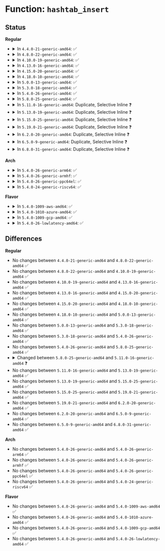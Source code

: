 # Function: <code>hashtab_insert</code>

## Status
<b>Regular</b>
<ul>
<li>
<details>
<summary>In <code>4.4.0-21-generic-amd64</code>: ✅</summary>

```c
int hashtab_insert(struct hashtab * h, void * key, void * datum)
```

```json
{
  "name": "hashtab_insert",
  "collision_type": "Unique Global",
  "inline_type": "No",
  "funcs": [
    {
      "addr": 18446744071582311408,
      "name": "hashtab_insert",
      "external": true,
      "loc": "security/selinux/ss/hashtab.c:39",
      "file": "security/selinux/ss/hashtab.c",
      "inline": "seen, unknown",
      "caller_inline": [],
      "caller_func": [
        "security/selinux/ss/policydb.c:cat_read",
        "security/selinux/ss/policydb.c:sens_read",
        "security/selinux/ss/policydb.c:type_read",
        "security/selinux/ss/policydb.c:common_read",
        "security/selinux/ss/policydb.c:role_read",
        "security/selinux/ss/policydb.c:user_read",
        "security/selinux/ss/policydb.c:class_read",
        "security/selinux/ss/policydb.c:policydb_read",
        "security/selinux/ss/policydb.c:policydb_read",
        "security/selinux/ss/policydb.c:policydb_read",
        "security/selinux/ss/conditional.c:cond_read_bool"
      ]
    }
  ],
  "symbols": [
    {
      "addr": 18446744071582311408,
      "name": "hashtab_insert",
      "section": ".text",
      "bind": "STB_GLOBAL",
      "size": 346
    }
  ]
}
```
</details>
</li>
<li>
<details>
<summary>In <code>4.8.0-22-generic-amd64</code>: ✅</summary>

```c
int hashtab_insert(struct hashtab * h, void * key, void * datum)
```

```json
{
  "name": "hashtab_insert",
  "collision_type": "Unique Global",
  "inline_type": "No",
  "funcs": [
    {
      "addr": 18446744071582532592,
      "name": "hashtab_insert",
      "external": true,
      "loc": "security/selinux/ss/hashtab.c:39",
      "file": "security/selinux/ss/hashtab.c",
      "inline": "seen, unknown",
      "caller_inline": [],
      "caller_func": [
        "security/selinux/ss/policydb.c:policydb_read",
        "security/selinux/ss/policydb.c:policydb_read",
        "security/selinux/ss/policydb.c:policydb_read",
        "security/selinux/ss/policydb.c:cat_read",
        "security/selinux/ss/policydb.c:sens_read",
        "security/selinux/ss/policydb.c:user_read",
        "security/selinux/ss/policydb.c:type_read",
        "security/selinux/ss/policydb.c:role_read",
        "security/selinux/ss/policydb.c:class_read",
        "security/selinux/ss/policydb.c:common_read",
        "security/selinux/ss/conditional.c:cond_read_bool"
      ]
    }
  ],
  "symbols": [
    {
      "addr": 18446744071582532592,
      "name": "hashtab_insert",
      "section": ".text",
      "bind": "STB_GLOBAL",
      "size": 335
    }
  ]
}
```
</details>
</li>
<li>
<details>
<summary>In <code>4.10.0-19-generic-amd64</code>: ✅</summary>

```c
int hashtab_insert(struct hashtab * h, void * key, void * datum)
```

```json
{
  "name": "hashtab_insert",
  "collision_type": "Unique Global",
  "inline_type": "No",
  "funcs": [
    {
      "addr": 18446744071582625408,
      "name": "hashtab_insert",
      "external": true,
      "loc": "security/selinux/ss/hashtab.c:39",
      "file": "security/selinux/ss/hashtab.c",
      "inline": "seen, unknown",
      "caller_inline": [],
      "caller_func": [
        "security/selinux/ss/policydb.c:policydb_read",
        "security/selinux/ss/policydb.c:policydb_read",
        "security/selinux/ss/policydb.c:policydb_read",
        "security/selinux/ss/policydb.c:cat_read",
        "security/selinux/ss/policydb.c:sens_read",
        "security/selinux/ss/policydb.c:user_read",
        "security/selinux/ss/policydb.c:type_read",
        "security/selinux/ss/policydb.c:role_read",
        "security/selinux/ss/policydb.c:class_read",
        "security/selinux/ss/policydb.c:common_read",
        "security/selinux/ss/conditional.c:cond_read_bool"
      ]
    }
  ],
  "symbols": [
    {
      "addr": 18446744071582625408,
      "name": "hashtab_insert",
      "section": ".text",
      "bind": "STB_GLOBAL",
      "size": 335
    }
  ]
}
```
</details>
</li>
<li>
<details>
<summary>In <code>4.13.0-16-generic-amd64</code>: ✅</summary>

```c
int hashtab_insert(struct hashtab * h, void * key, void * datum)
```

```json
{
  "name": "hashtab_insert",
  "collision_type": "Unique Global",
  "inline_type": "No",
  "funcs": [
    {
      "addr": 18446744071582717312,
      "name": "hashtab_insert",
      "external": true,
      "loc": "security/selinux/ss/hashtab.c:39",
      "file": "security/selinux/ss/hashtab.c",
      "inline": "seen, unknown",
      "caller_inline": [],
      "caller_func": [
        "security/selinux/ss/policydb.c:policydb_read",
        "security/selinux/ss/policydb.c:policydb_read",
        "security/selinux/ss/policydb.c:policydb_read",
        "security/selinux/ss/policydb.c:cat_read",
        "security/selinux/ss/policydb.c:sens_read",
        "security/selinux/ss/policydb.c:user_read",
        "security/selinux/ss/policydb.c:type_read",
        "security/selinux/ss/policydb.c:role_read",
        "security/selinux/ss/policydb.c:class_read",
        "security/selinux/ss/policydb.c:common_read",
        "security/selinux/ss/conditional.c:cond_read_bool"
      ]
    }
  ],
  "symbols": [
    {
      "addr": 18446744071582717312,
      "name": "hashtab_insert",
      "section": ".text",
      "bind": "STB_GLOBAL",
      "size": 340
    }
  ]
}
```
</details>
</li>
<li>
<details>
<summary>In <code>4.15.0-20-generic-amd64</code>: ✅</summary>

```c
int hashtab_insert(struct hashtab * h, void * key, void * datum)
```

```json
{
  "name": "hashtab_insert",
  "collision_type": "Unique Global",
  "inline_type": "No",
  "funcs": [
    {
      "addr": 18446744071582873200,
      "name": "hashtab_insert",
      "external": true,
      "loc": "security/selinux/ss/hashtab.c:42",
      "file": "security/selinux/ss/hashtab.c",
      "inline": "seen, unknown",
      "caller_inline": [],
      "caller_func": [
        "security/selinux/ss/policydb.c:policydb_read",
        "security/selinux/ss/policydb.c:policydb_read",
        "security/selinux/ss/policydb.c:policydb_read",
        "security/selinux/ss/policydb.c:cat_read",
        "security/selinux/ss/policydb.c:sens_read",
        "security/selinux/ss/policydb.c:user_read",
        "security/selinux/ss/policydb.c:type_read",
        "security/selinux/ss/policydb.c:role_read",
        "security/selinux/ss/policydb.c:class_read",
        "security/selinux/ss/policydb.c:common_read",
        "security/selinux/ss/conditional.c:cond_read_bool"
      ]
    }
  ],
  "symbols": [
    {
      "addr": 18446744071582873200,
      "name": "hashtab_insert",
      "section": ".text",
      "bind": "STB_GLOBAL",
      "size": 336
    }
  ]
}
```
</details>
</li>
<li>
<details>
<summary>In <code>4.18.0-10-generic-amd64</code>: ✅</summary>

```c
int hashtab_insert(struct hashtab * h, void * key, void * datum)
```

```json
{
  "name": "hashtab_insert",
  "collision_type": "Unique Global",
  "inline_type": "No",
  "funcs": [
    {
      "addr": 18446744071583071456,
      "name": "hashtab_insert",
      "external": true,
      "loc": "security/selinux/ss/hashtab.c:42",
      "file": "security/selinux/ss/hashtab.c",
      "inline": "seen, unknown",
      "caller_inline": [],
      "caller_func": [
        "security/selinux/ss/policydb.c:policydb_read",
        "security/selinux/ss/policydb.c:policydb_read",
        "security/selinux/ss/policydb.c:policydb_read",
        "security/selinux/ss/policydb.c:cat_read",
        "security/selinux/ss/policydb.c:sens_read",
        "security/selinux/ss/policydb.c:user_read",
        "security/selinux/ss/policydb.c:type_read",
        "security/selinux/ss/policydb.c:role_read",
        "security/selinux/ss/policydb.c:class_read",
        "security/selinux/ss/policydb.c:common_read",
        "security/selinux/ss/conditional.c:cond_read_bool"
      ]
    }
  ],
  "symbols": [
    {
      "addr": 18446744071583071456,
      "name": "hashtab_insert",
      "section": ".text",
      "bind": "STB_GLOBAL",
      "size": 336
    }
  ]
}
```
</details>
</li>
<li>
<details>
<summary>In <code>5.0.0-13-generic-amd64</code>: ✅</summary>

```c
int hashtab_insert(struct hashtab * h, void * key, void * datum)
```

```json
{
  "name": "hashtab_insert",
  "collision_type": "Unique Global",
  "inline_type": "No",
  "funcs": [
    {
      "addr": 18446744071583184944,
      "name": "hashtab_insert",
      "external": true,
      "loc": "security/selinux/ss/hashtab.c:42",
      "file": "security/selinux/ss/hashtab.c",
      "inline": "seen, unknown",
      "caller_inline": [],
      "caller_func": [
        "security/selinux/ss/policydb.c:policydb_read",
        "security/selinux/ss/policydb.c:policydb_read",
        "security/selinux/ss/policydb.c:policydb_read",
        "security/selinux/ss/policydb.c:cat_read",
        "security/selinux/ss/policydb.c:sens_read",
        "security/selinux/ss/policydb.c:user_read",
        "security/selinux/ss/policydb.c:type_read",
        "security/selinux/ss/policydb.c:role_read",
        "security/selinux/ss/policydb.c:class_read",
        "security/selinux/ss/policydb.c:common_read",
        "security/selinux/ss/conditional.c:cond_read_bool"
      ]
    }
  ],
  "symbols": [
    {
      "addr": 18446744071583184944,
      "name": "hashtab_insert",
      "section": ".text",
      "bind": "STB_GLOBAL",
      "size": 349
    }
  ]
}
```
</details>
</li>
<li>
<details>
<summary>In <code>5.3.0-18-generic-amd64</code>: ✅</summary>

```c
int hashtab_insert(struct hashtab * h, void * key, void * datum)
```

```json
{
  "name": "hashtab_insert",
  "collision_type": "Unique Global",
  "inline_type": "No",
  "funcs": [
    {
      "addr": 18446744071583372176,
      "name": "hashtab_insert",
      "external": true,
      "loc": "security/selinux/ss/hashtab.c:42",
      "file": "security/selinux/ss/hashtab.c",
      "inline": "seen, unknown",
      "caller_inline": [],
      "caller_func": [
        "security/selinux/ss/policydb.c:policydb_read",
        "security/selinux/ss/policydb.c:policydb_read",
        "security/selinux/ss/policydb.c:policydb_read",
        "security/selinux/ss/policydb.c:cat_read",
        "security/selinux/ss/policydb.c:sens_read",
        "security/selinux/ss/policydb.c:user_read",
        "security/selinux/ss/policydb.c:type_read",
        "security/selinux/ss/policydb.c:role_read",
        "security/selinux/ss/policydb.c:class_read",
        "security/selinux/ss/policydb.c:common_read",
        "security/selinux/ss/conditional.c:cond_read_bool"
      ]
    }
  ],
  "symbols": [
    {
      "addr": 18446744071583372176,
      "name": "hashtab_insert",
      "section": ".text",
      "bind": "STB_GLOBAL",
      "size": 349
    }
  ]
}
```
</details>
</li>
<li>
<details>
<summary>In <code>5.4.0-26-generic-amd64</code>: ✅</summary>

```c
int hashtab_insert(struct hashtab * h, void * key, void * datum)
```

```json
{
  "name": "hashtab_insert",
  "collision_type": "Unique Global",
  "inline_type": "No",
  "funcs": [
    {
      "addr": 18446744071583478128,
      "name": "hashtab_insert",
      "external": true,
      "loc": "security/selinux/ss/hashtab.c:42",
      "file": "security/selinux/ss/hashtab.c",
      "inline": "seen, unknown",
      "caller_inline": [],
      "caller_func": [
        "security/selinux/ss/policydb.c:policydb_read",
        "security/selinux/ss/policydb.c:policydb_read",
        "security/selinux/ss/policydb.c:policydb_read",
        "security/selinux/ss/policydb.c:cat_read",
        "security/selinux/ss/policydb.c:sens_read",
        "security/selinux/ss/policydb.c:user_read",
        "security/selinux/ss/policydb.c:type_read",
        "security/selinux/ss/policydb.c:role_read",
        "security/selinux/ss/policydb.c:class_read",
        "security/selinux/ss/policydb.c:common_read",
        "security/selinux/ss/conditional.c:cond_read_bool"
      ]
    }
  ],
  "symbols": [
    {
      "addr": 18446744071583478128,
      "name": "hashtab_insert",
      "section": ".text",
      "bind": "STB_GLOBAL",
      "size": 349
    }
  ]
}
```
</details>
</li>
<li>
<details>
<summary>In <code>5.8.0-25-generic-amd64</code>: ✅</summary>

```c
int hashtab_insert(struct hashtab * h, void * key, void * datum)
```

```json
{
  "name": "hashtab_insert",
  "collision_type": "Unique Global",
  "inline_type": "No",
  "funcs": [
    {
      "addr": 18446744071583823584,
      "name": "hashtab_insert",
      "external": true,
      "loc": "security/selinux/ss/hashtab.c:49",
      "file": "security/selinux/ss/hashtab.c",
      "inline": "seen, unknown",
      "caller_inline": [],
      "caller_func": [
        "security/selinux/ss/policydb.c:policydb_read",
        "security/selinux/ss/policydb.c:policydb_read",
        "security/selinux/ss/policydb.c:filename_trans_read_helper",
        "security/selinux/ss/policydb.c:filename_trans_read_helper_compat",
        "security/selinux/ss/policydb.c:range_read",
        "security/selinux/ss/policydb.c:cat_read",
        "security/selinux/ss/policydb.c:sens_read",
        "security/selinux/ss/policydb.c:user_read",
        "security/selinux/ss/policydb.c:type_read",
        "security/selinux/ss/policydb.c:role_read",
        "security/selinux/ss/policydb.c:class_read",
        "security/selinux/ss/policydb.c:common_read",
        "security/selinux/ss/conditional.c:cond_read_bool"
      ]
    }
  ],
  "symbols": [
    {
      "addr": 18446744071583823584,
      "name": "hashtab_insert",
      "section": ".text",
      "bind": "STB_GLOBAL",
      "size": 347
    }
  ]
}
```
</details>
</li>
<li>
<details>
<summary>In <code>5.11.0-16-generic-amd64</code>: Duplicate, Selective Inline ❓</summary>

```c
int hashtab_insert(struct hashtab * h, void * key, void * datum, struct hashtab_key_params key_params)
```

```json
{
  "name": "hashtab_insert",
  "collision_type": "Static Duplication",
  "inline_type": "Selective",
  "funcs": [
    {
      "addr": 18446744071583945799,
      "name": "hashtab_insert",
      "external": false,
      "loc": "security/selinux/ss/hashtab.h:61",
      "file": "security/selinux/ss/symtab.c",
      "inline": "declared, inlined",
      "caller_inline": [
        "security/selinux/ss/symtab.c:symtab_insert"
      ],
      "caller_func": []
    },
    {
      "addr": 18446744071583966303,
      "name": "hashtab_insert",
      "external": false,
      "loc": "security/selinux/ss/hashtab.h:61",
      "file": "security/selinux/ss/policydb.c",
      "inline": "declared, inlined",
      "caller_inline": [
        "security/selinux/ss/policydb.c:filename_trans_read_helper",
        "security/selinux/ss/policydb.c:filename_trans_read_helper_compat",
        "security/selinux/ss/policydb.c:range_read"
      ],
      "caller_func": [
        "security/selinux/ss/policydb.c:policydb_read"
      ]
    }
  ],
  "symbols": [
    {
      "addr": 18446744071583956432,
      "name": "hashtab_insert",
      "section": ".text",
      "bind": "STB_LOCAL",
      "size": 221
    }
  ]
}
```
</details>
</li>
<li>
<details>
<summary>In <code>5.13.0-19-generic-amd64</code>: Duplicate, Selective Inline ❓</summary>

```c
int hashtab_insert(struct hashtab * h, void * key, void * datum, struct hashtab_key_params key_params)
```

```json
{
  "name": "hashtab_insert",
  "collision_type": "Static Duplication",
  "inline_type": "Selective",
  "funcs": [
    {
      "addr": 18446744071583972791,
      "name": "hashtab_insert",
      "external": false,
      "loc": "security/selinux/ss/hashtab.h:61",
      "file": "security/selinux/ss/symtab.c",
      "inline": "declared, inlined",
      "caller_inline": [
        "security/selinux/ss/symtab.c:symtab_insert"
      ],
      "caller_func": []
    },
    {
      "addr": 18446744071583991380,
      "name": "hashtab_insert",
      "external": false,
      "loc": "security/selinux/ss/hashtab.h:61",
      "file": "security/selinux/ss/policydb.c",
      "inline": "declared, inlined",
      "caller_inline": [
        "security/selinux/ss/policydb.c:filename_trans_read_helper",
        "security/selinux/ss/policydb.c:filename_trans_read_helper_compat",
        "security/selinux/ss/policydb.c:range_read"
      ],
      "caller_func": [
        "security/selinux/ss/policydb.c:policydb_read"
      ]
    }
  ],
  "symbols": [
    {
      "addr": 18446744071583983184,
      "name": "hashtab_insert",
      "section": ".text",
      "bind": "STB_LOCAL",
      "size": 221
    }
  ]
}
```
</details>
</li>
<li>
<details>
<summary>In <code>5.15.0-25-generic-amd64</code>: Duplicate, Selective Inline ❓</summary>

```c
int hashtab_insert(struct hashtab * h, void * key, void * datum, struct hashtab_key_params key_params)
```

```json
{
  "name": "hashtab_insert",
  "collision_type": "Static Duplication",
  "inline_type": "Selective",
  "funcs": [
    {
      "addr": 18446744071584338391,
      "name": "hashtab_insert",
      "external": false,
      "loc": "security/selinux/ss/hashtab.h:61",
      "file": "security/selinux/ss/symtab.c",
      "inline": "declared, inlined",
      "caller_inline": [
        "security/selinux/ss/symtab.c:symtab_insert"
      ],
      "caller_func": []
    },
    {
      "addr": 18446744071584358292,
      "name": "hashtab_insert",
      "external": false,
      "loc": "security/selinux/ss/hashtab.h:61",
      "file": "security/selinux/ss/policydb.c",
      "inline": "declared, inlined",
      "caller_inline": [
        "security/selinux/ss/policydb.c:filename_trans_read_helper",
        "security/selinux/ss/policydb.c:filename_trans_read_helper_compat",
        "security/selinux/ss/policydb.c:range_read"
      ],
      "caller_func": [
        "security/selinux/ss/policydb.c:policydb_read"
      ]
    }
  ],
  "symbols": [
    {
      "addr": 18446744071584349920,
      "name": "hashtab_insert",
      "section": ".text",
      "bind": "STB_LOCAL",
      "size": 221
    }
  ]
}
```
</details>
</li>
<li>
<details>
<summary>In <code>5.19.0-21-generic-amd64</code>: Duplicate, Selective Inline ❓</summary>

```c
int hashtab_insert(struct hashtab * h, void * key, void * datum, struct hashtab_key_params key_params)
```

```json
{
  "name": "hashtab_insert",
  "collision_type": "Static Duplication",
  "inline_type": "Selective",
  "funcs": [
    {
      "addr": 18446744071584959592,
      "name": "hashtab_insert",
      "external": false,
      "loc": "security/selinux/ss/hashtab.h:61",
      "file": "security/selinux/ss/symtab.c",
      "inline": "declared, inlined",
      "caller_inline": [
        "security/selinux/ss/symtab.c:symtab_insert"
      ],
      "caller_func": []
    },
    {
      "addr": 18446744071584980340,
      "name": "hashtab_insert",
      "external": false,
      "loc": "security/selinux/ss/hashtab.h:61",
      "file": "security/selinux/ss/policydb.c",
      "inline": "declared, inlined",
      "caller_inline": [
        "security/selinux/ss/policydb.c:filename_trans_read_helper",
        "security/selinux/ss/policydb.c:filename_trans_read_helper_compat",
        "security/selinux/ss/policydb.c:range_read"
      ],
      "caller_func": [
        "security/selinux/ss/policydb.c:policydb_read"
      ]
    }
  ],
  "symbols": [
    {
      "addr": 18446744071584972528,
      "name": "hashtab_insert",
      "section": ".text",
      "bind": "STB_LOCAL",
      "size": 253
    }
  ]
}
```
</details>
</li>
<li>
<details>
<summary>In <code>6.2.0-20-generic-amd64</code>: Duplicate, Selective Inline ❓</summary>

```c
int hashtab_insert(struct hashtab * h, void * key, void * datum, struct hashtab_key_params key_params)
```

```json
{
  "name": "hashtab_insert",
  "collision_type": "Static Duplication",
  "inline_type": "Selective",
  "funcs": [
    {
      "addr": 18446744071585672728,
      "name": "hashtab_insert",
      "external": false,
      "loc": "security/selinux/ss/hashtab.h:61",
      "file": "security/selinux/ss/symtab.c",
      "inline": "declared, inlined",
      "caller_inline": [
        "security/selinux/ss/symtab.c:symtab_insert"
      ],
      "caller_func": []
    },
    {
      "addr": 18446744071585695817,
      "name": "hashtab_insert",
      "external": false,
      "loc": "security/selinux/ss/hashtab.h:61",
      "file": "security/selinux/ss/policydb.c",
      "inline": "declared, inlined",
      "caller_inline": [
        "security/selinux/ss/policydb.c:filename_trans_read_helper",
        "security/selinux/ss/policydb.c:filename_trans_read_helper_compat",
        "security/selinux/ss/policydb.c:range_read"
      ],
      "caller_func": [
        "security/selinux/ss/policydb.c:policydb_read"
      ]
    }
  ],
  "symbols": [
    {
      "addr": 18446744071585687024,
      "name": "hashtab_insert",
      "section": ".text",
      "bind": "STB_LOCAL",
      "size": 253
    }
  ]
}
```
</details>
</li>
<li>
<details>
<summary>In <code>6.5.0-9-generic-amd64</code>: Duplicate, Selective Inline ❓</summary>

```c
int hashtab_insert(struct hashtab * h, void * key, void * datum, struct hashtab_key_params key_params)
```

```json
{
  "name": "hashtab_insert",
  "collision_type": "Static Duplication",
  "inline_type": "Selective",
  "funcs": [
    {
      "addr": 18446744071585902488,
      "name": "hashtab_insert",
      "external": false,
      "loc": "security/selinux/ss/hashtab.h:61",
      "file": "security/selinux/ss/symtab.c",
      "inline": "declared, inlined",
      "caller_inline": [
        "security/selinux/ss/symtab.c:symtab_insert"
      ],
      "caller_func": []
    },
    {
      "addr": 18446744071585931180,
      "name": "hashtab_insert",
      "external": false,
      "loc": "security/selinux/ss/hashtab.h:61",
      "file": "security/selinux/ss/policydb.c",
      "inline": "declared, inlined",
      "caller_inline": [
        "security/selinux/ss/policydb.c:filename_trans_read_helper",
        "security/selinux/ss/policydb.c:filename_trans_read_helper_compat",
        "security/selinux/ss/policydb.c:range_read"
      ],
      "caller_func": [
        "security/selinux/ss/policydb.c:policydb_read"
      ]
    }
  ],
  "symbols": [
    {
      "addr": 18446744071585917280,
      "name": "hashtab_insert",
      "section": ".text",
      "bind": "STB_LOCAL",
      "size": 255
    }
  ]
}
```
</details>
</li>
<li>
<details>
<summary>In <code>6.8.0-31-generic-amd64</code>: Duplicate, Selective Inline ❓</summary>

```c
int hashtab_insert(struct hashtab * h, void * key, void * datum, struct hashtab_key_params key_params)
```

```json
{
  "name": "hashtab_insert",
  "collision_type": "Static Duplication",
  "inline_type": "Selective",
  "funcs": [
    {
      "addr": 18446744071586150808,
      "name": "hashtab_insert",
      "external": false,
      "loc": "security/selinux/ss/hashtab.h:62",
      "file": "security/selinux/ss/symtab.c",
      "inline": "declared, inlined",
      "caller_inline": [
        "security/selinux/ss/symtab.c:symtab_insert"
      ],
      "caller_func": []
    },
    {
      "addr": 18446744071586179695,
      "name": "hashtab_insert",
      "external": false,
      "loc": "security/selinux/ss/hashtab.h:62",
      "file": "security/selinux/ss/policydb.c",
      "inline": "declared, inlined",
      "caller_inline": [
        "security/selinux/ss/policydb.c:filename_trans_read_helper",
        "security/selinux/ss/policydb.c:filename_trans_read_helper_compat",
        "security/selinux/ss/policydb.c:range_read"
      ],
      "caller_func": [
        "security/selinux/ss/policydb.c:policydb_read"
      ]
    }
  ],
  "symbols": [
    {
      "addr": 18446744071586165120,
      "name": "hashtab_insert",
      "section": ".text",
      "bind": "STB_LOCAL",
      "size": 255
    }
  ]
}
```
</details>
</li>
</ul>
<b>Arch</b>
<ul>
<li>
<details>
<summary>In <code>5.4.0-26-generic-arm64</code>: ✅</summary>

```c
int hashtab_insert(struct hashtab * h, void * key, void * datum)
```

```json
{
  "name": "hashtab_insert",
  "collision_type": "Unique Global",
  "inline_type": "No",
  "funcs": [
    {
      "addr": 18446603336495242960,
      "name": "hashtab_insert",
      "external": true,
      "loc": "security/selinux/ss/hashtab.c:42",
      "file": "security/selinux/ss/hashtab.c",
      "inline": "seen, unknown",
      "caller_inline": [],
      "caller_func": [
        "security/selinux/ss/policydb.c:policydb_read",
        "security/selinux/ss/policydb.c:policydb_read",
        "security/selinux/ss/policydb.c:policydb_read",
        "security/selinux/ss/policydb.c:cat_read",
        "security/selinux/ss/policydb.c:sens_read",
        "security/selinux/ss/policydb.c:user_read",
        "security/selinux/ss/policydb.c:type_read",
        "security/selinux/ss/policydb.c:role_read",
        "security/selinux/ss/policydb.c:class_read",
        "security/selinux/ss/policydb.c:common_read",
        "security/selinux/ss/conditional.c:cond_read_bool"
      ]
    }
  ],
  "symbols": [
    {
      "addr": 18446603336495242960,
      "name": "hashtab_insert",
      "section": ".text",
      "bind": "STB_GLOBAL",
      "size": 340
    }
  ]
}
```
</details>
</li>
<li>
<details>
<summary>In <code>5.4.0-26-generic-armhf</code>: ✅</summary>

```c
int hashtab_insert(struct hashtab * h, void * key, void * datum)
```

```json
{
  "name": "hashtab_insert",
  "collision_type": "Unique Global",
  "inline_type": "No",
  "funcs": [
    {
      "addr": 3228624752,
      "name": "hashtab_insert",
      "external": true,
      "loc": "security/selinux/ss/hashtab.c:42",
      "file": "security/selinux/ss/hashtab.c",
      "inline": "seen, unknown",
      "caller_inline": [],
      "caller_func": [
        "security/selinux/ss/policydb.c:policydb_read",
        "security/selinux/ss/policydb.c:policydb_read",
        "security/selinux/ss/policydb.c:policydb_read",
        "security/selinux/ss/policydb.c:cat_read",
        "security/selinux/ss/policydb.c:sens_read",
        "security/selinux/ss/policydb.c:user_read",
        "security/selinux/ss/policydb.c:type_read",
        "security/selinux/ss/policydb.c:role_read",
        "security/selinux/ss/policydb.c:class_read",
        "security/selinux/ss/policydb.c:common_read",
        "security/selinux/ss/conditional.c:cond_read_bool"
      ]
    }
  ],
  "symbols": [
    {
      "addr": 3228624752,
      "name": "hashtab_insert",
      "section": ".text",
      "bind": "STB_GLOBAL",
      "size": 360
    }
  ]
}
```
</details>
</li>
<li>
<details>
<summary>In <code>5.4.0-26-generic-ppc64el</code>: ✅</summary>

```c
int hashtab_insert(struct hashtab * h, void * key, void * datum)
```

```json
{
  "name": "hashtab_insert",
  "collision_type": "Unique Global",
  "inline_type": "No",
  "funcs": [
    {
      "addr": 13835058055289209488,
      "name": "hashtab_insert",
      "external": true,
      "loc": "security/selinux/ss/hashtab.c:42",
      "file": "security/selinux/ss/hashtab.c",
      "inline": "seen, unknown",
      "caller_inline": [],
      "caller_func": [
        "security/selinux/ss/policydb.c:policydb_read",
        "security/selinux/ss/policydb.c:policydb_read",
        "security/selinux/ss/policydb.c:policydb_read",
        "security/selinux/ss/policydb.c:cat_read",
        "security/selinux/ss/policydb.c:sens_read",
        "security/selinux/ss/policydb.c:user_read",
        "security/selinux/ss/policydb.c:type_read",
        "security/selinux/ss/policydb.c:role_read",
        "security/selinux/ss/policydb.c:class_read",
        "security/selinux/ss/policydb.c:common_read",
        "security/selinux/ss/conditional.c:cond_read_bool"
      ]
    }
  ],
  "symbols": [
    {
      "addr": 13835058055289209488,
      "name": "hashtab_insert",
      "section": ".text",
      "bind": "STB_GLOBAL",
      "size": 508
    }
  ]
}
```
</details>
</li>
<li>
<details>
<summary>In <code>5.4.0-24-generic-riscv64</code>: ✅</summary>

```c
int hashtab_insert(struct hashtab * h, void * key, void * datum)
```

```json
{
  "name": "hashtab_insert",
  "collision_type": "Unique Global",
  "inline_type": "No",
  "funcs": [
    {
      "addr": 18446743936274468856,
      "name": "hashtab_insert",
      "external": true,
      "loc": "security/selinux/ss/hashtab.c:42",
      "file": "security/selinux/ss/hashtab.c",
      "inline": "seen, unknown",
      "caller_inline": [],
      "caller_func": [
        "security/selinux/ss/policydb.c:policydb_read",
        "security/selinux/ss/policydb.c:policydb_read",
        "security/selinux/ss/policydb.c:policydb_read",
        "security/selinux/ss/policydb.c:cat_read",
        "security/selinux/ss/policydb.c:sens_read",
        "security/selinux/ss/policydb.c:user_read",
        "security/selinux/ss/policydb.c:type_read",
        "security/selinux/ss/policydb.c:role_read",
        "security/selinux/ss/policydb.c:class_read",
        "security/selinux/ss/policydb.c:common_read",
        "security/selinux/ss/conditional.c:cond_read_bool"
      ]
    }
  ],
  "symbols": [
    {
      "addr": 18446743936274468856,
      "name": "hashtab_insert",
      "section": ".text",
      "bind": "STB_GLOBAL",
      "size": 302
    }
  ]
}
```
</details>
</li>
</ul>
<b>Flavor</b>
<ul>
<li>
<details>
<summary>In <code>5.4.0-1009-aws-amd64</code>: ✅</summary>

```c
int hashtab_insert(struct hashtab * h, void * key, void * datum)
```

```json
{
  "name": "hashtab_insert",
  "collision_type": "Unique Global",
  "inline_type": "No",
  "funcs": [
    {
      "addr": 18446744071583446864,
      "name": "hashtab_insert",
      "external": true,
      "loc": "security/selinux/ss/hashtab.c:42",
      "file": "security/selinux/ss/hashtab.c",
      "inline": "seen, unknown",
      "caller_inline": [],
      "caller_func": [
        "security/selinux/ss/policydb.c:policydb_read",
        "security/selinux/ss/policydb.c:policydb_read",
        "security/selinux/ss/policydb.c:policydb_read",
        "security/selinux/ss/policydb.c:cat_read",
        "security/selinux/ss/policydb.c:sens_read",
        "security/selinux/ss/policydb.c:user_read",
        "security/selinux/ss/policydb.c:type_read",
        "security/selinux/ss/policydb.c:role_read",
        "security/selinux/ss/policydb.c:class_read",
        "security/selinux/ss/policydb.c:common_read",
        "security/selinux/ss/conditional.c:cond_read_bool"
      ]
    }
  ],
  "symbols": [
    {
      "addr": 18446744071583446864,
      "name": "hashtab_insert",
      "section": ".text",
      "bind": "STB_GLOBAL",
      "size": 349
    }
  ]
}
```
</details>
</li>
<li>
<details>
<summary>In <code>5.4.0-1010-azure-amd64</code>: ✅</summary>

```c
int hashtab_insert(struct hashtab * h, void * key, void * datum)
```

```json
{
  "name": "hashtab_insert",
  "collision_type": "Unique Global",
  "inline_type": "No",
  "funcs": [
    {
      "addr": 18446744071583383936,
      "name": "hashtab_insert",
      "external": true,
      "loc": "security/selinux/ss/hashtab.c:42",
      "file": "security/selinux/ss/hashtab.c",
      "inline": "seen, unknown",
      "caller_inline": [],
      "caller_func": [
        "security/selinux/ss/policydb.c:policydb_read",
        "security/selinux/ss/policydb.c:policydb_read",
        "security/selinux/ss/policydb.c:policydb_read",
        "security/selinux/ss/policydb.c:cat_read",
        "security/selinux/ss/policydb.c:sens_read",
        "security/selinux/ss/policydb.c:user_read",
        "security/selinux/ss/policydb.c:type_read",
        "security/selinux/ss/policydb.c:role_read",
        "security/selinux/ss/policydb.c:class_read",
        "security/selinux/ss/policydb.c:common_read",
        "security/selinux/ss/conditional.c:cond_read_bool"
      ]
    }
  ],
  "symbols": [
    {
      "addr": 18446744071583383936,
      "name": "hashtab_insert",
      "section": ".text",
      "bind": "STB_GLOBAL",
      "size": 349
    }
  ]
}
```
</details>
</li>
<li>
<details>
<summary>In <code>5.4.0-1009-gcp-amd64</code>: ✅</summary>

```c
int hashtab_insert(struct hashtab * h, void * key, void * datum)
```

```json
{
  "name": "hashtab_insert",
  "collision_type": "Unique Global",
  "inline_type": "No",
  "funcs": [
    {
      "addr": 18446744071583430640,
      "name": "hashtab_insert",
      "external": true,
      "loc": "security/selinux/ss/hashtab.c:42",
      "file": "security/selinux/ss/hashtab.c",
      "inline": "seen, unknown",
      "caller_inline": [],
      "caller_func": [
        "security/selinux/ss/policydb.c:policydb_read",
        "security/selinux/ss/policydb.c:policydb_read",
        "security/selinux/ss/policydb.c:policydb_read",
        "security/selinux/ss/policydb.c:cat_read",
        "security/selinux/ss/policydb.c:sens_read",
        "security/selinux/ss/policydb.c:user_read",
        "security/selinux/ss/policydb.c:type_read",
        "security/selinux/ss/policydb.c:role_read",
        "security/selinux/ss/policydb.c:class_read",
        "security/selinux/ss/policydb.c:common_read",
        "security/selinux/ss/conditional.c:cond_read_bool"
      ]
    }
  ],
  "symbols": [
    {
      "addr": 18446744071583430640,
      "name": "hashtab_insert",
      "section": ".text",
      "bind": "STB_GLOBAL",
      "size": 349
    }
  ]
}
```
</details>
</li>
<li>
<details>
<summary>In <code>5.4.0-26-lowlatency-amd64</code>: ✅</summary>

```c
int hashtab_insert(struct hashtab * h, void * key, void * datum)
```

```json
{
  "name": "hashtab_insert",
  "collision_type": "Unique Global",
  "inline_type": "No",
  "funcs": [
    {
      "addr": 18446744071583526912,
      "name": "hashtab_insert",
      "external": true,
      "loc": "security/selinux/ss/hashtab.c:42",
      "file": "security/selinux/ss/hashtab.c",
      "inline": "seen, unknown",
      "caller_inline": [],
      "caller_func": [
        "security/selinux/ss/policydb.c:policydb_read",
        "security/selinux/ss/policydb.c:policydb_read",
        "security/selinux/ss/policydb.c:policydb_read",
        "security/selinux/ss/policydb.c:cat_read",
        "security/selinux/ss/policydb.c:sens_read",
        "security/selinux/ss/policydb.c:user_read",
        "security/selinux/ss/policydb.c:type_read",
        "security/selinux/ss/policydb.c:role_read",
        "security/selinux/ss/policydb.c:class_read",
        "security/selinux/ss/policydb.c:common_read",
        "security/selinux/ss/conditional.c:cond_read_bool"
      ]
    }
  ],
  "symbols": [
    {
      "addr": 18446744071583526912,
      "name": "hashtab_insert",
      "section": ".text",
      "bind": "STB_GLOBAL",
      "size": 337
    }
  ]
}
```
</details>
</li>
</ul>

## Differences
<b>Regular</b>
<ul>
<li>
No changes between <code>4.4.0-21-generic-amd64</code> and <code>4.8.0-22-generic-amd64</code> ✅
</li>
<li>
No changes between <code>4.8.0-22-generic-amd64</code> and <code>4.10.0-19-generic-amd64</code> ✅
</li>
<li>
No changes between <code>4.10.0-19-generic-amd64</code> and <code>4.13.0-16-generic-amd64</code> ✅
</li>
<li>
No changes between <code>4.13.0-16-generic-amd64</code> and <code>4.15.0-20-generic-amd64</code> ✅
</li>
<li>
No changes between <code>4.15.0-20-generic-amd64</code> and <code>4.18.0-10-generic-amd64</code> ✅
</li>
<li>
No changes between <code>4.18.0-10-generic-amd64</code> and <code>5.0.0-13-generic-amd64</code> ✅
</li>
<li>
No changes between <code>5.0.0-13-generic-amd64</code> and <code>5.3.0-18-generic-amd64</code> ✅
</li>
<li>
No changes between <code>5.3.0-18-generic-amd64</code> and <code>5.4.0-26-generic-amd64</code> ✅
</li>
<li>
No changes between <code>5.4.0-26-generic-amd64</code> and <code>5.8.0-25-generic-amd64</code> ✅
</li>
<li>
<details>
<summary>Changed between <code>5.8.0-25-generic-amd64</code> and <code>5.11.0-16-generic-amd64</code> ❓</summary>
<ul>
<li>
<b>Param added. </b>
<code>struct hashtab_key_params key_params</code>
</li>
</ul>
</details>
</li>
<li>
No changes between <code>5.11.0-16-generic-amd64</code> and <code>5.13.0-19-generic-amd64</code> ✅
</li>
<li>
No changes between <code>5.13.0-19-generic-amd64</code> and <code>5.15.0-25-generic-amd64</code> ✅
</li>
<li>
No changes between <code>5.15.0-25-generic-amd64</code> and <code>5.19.0-21-generic-amd64</code> ✅
</li>
<li>
No changes between <code>5.19.0-21-generic-amd64</code> and <code>6.2.0-20-generic-amd64</code> ✅
</li>
<li>
No changes between <code>6.2.0-20-generic-amd64</code> and <code>6.5.0-9-generic-amd64</code> ✅
</li>
<li>
No changes between <code>6.5.0-9-generic-amd64</code> and <code>6.8.0-31-generic-amd64</code> ✅
</li>
</ul>
<b>Arch</b>
<ul>
<li>
No changes between <code>5.4.0-26-generic-amd64</code> and <code>5.4.0-26-generic-arm64</code> ✅
</li>
<li>
No changes between <code>5.4.0-26-generic-amd64</code> and <code>5.4.0-26-generic-armhf</code> ✅
</li>
<li>
No changes between <code>5.4.0-26-generic-amd64</code> and <code>5.4.0-26-generic-ppc64el</code> ✅
</li>
<li>
No changes between <code>5.4.0-26-generic-amd64</code> and <code>5.4.0-24-generic-riscv64</code> ✅
</li>
</ul>
<b>Flavor</b>
<ul>
<li>
No changes between <code>5.4.0-26-generic-amd64</code> and <code>5.4.0-1009-aws-amd64</code> ✅
</li>
<li>
No changes between <code>5.4.0-26-generic-amd64</code> and <code>5.4.0-1010-azure-amd64</code> ✅
</li>
<li>
No changes between <code>5.4.0-26-generic-amd64</code> and <code>5.4.0-1009-gcp-amd64</code> ✅
</li>
<li>
No changes between <code>5.4.0-26-generic-amd64</code> and <code>5.4.0-26-lowlatency-amd64</code> ✅
</li>
</ul>
